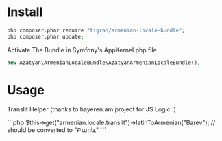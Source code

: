 Install
=======
```bash
php composer.phar require "tigran/armenian-locale-bundle";
php composer.phar update;
```

Activate The Bundle in Symfony's  AppKernel.php file
```php
new Azatyan\ArmenianLocaleBundle\AzatyanArmenianLocaleBundle(),
```

Usage
=============
<p>Translit Helper (thanks to hayeren.am project for JS Logic :) </p>
```php
$this->get("armenian.locale.translit")->latinToArmenian("Barev");  // should be converted to "Բարև"
```
